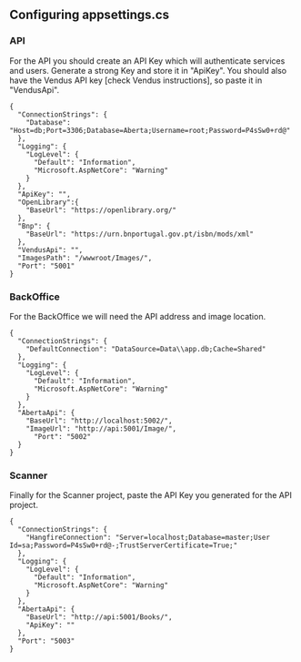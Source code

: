 ## Configuring appsettings.cs 

### **API**

For the API you should create an API Key which will authenticate services and users.
Generate a strong Key and store it in "ApiKey".
You should also have the Vendus API key [check Vendus instructions], so paste it in "VendusApi".

    {
      "ConnectionStrings": {
        "Database": "Host=db;Port=3306;Database=Aberta;Username=root;Password=P4sSw0+rd@"
      },
      "Logging": {
        "LogLevel": {
          "Default": "Information",
          "Microsoft.AspNetCore": "Warning"
        }
      },
      "ApiKey": "",
      "OpenLibrary":{
        "BaseUrl": "https://openlibrary.org/"
      },
      "Bnp": {
        "BaseUrl": "https://urn.bnportugal.gov.pt/isbn/mods/xml"
      },
      "VendusApi": "",
      "ImagesPath": "/wwwroot/Images/",
      "Port": "5001"
    }



### **BackOffice**
For the BackOffice we will need the API address and image location.

    {
      "ConnectionStrings": {
        "DefaultConnection": "DataSource=Data\\app.db;Cache=Shared"
      },
      "Logging": {
        "LogLevel": {
          "Default": "Information",
          "Microsoft.AspNetCore": "Warning"
        }
      },
      "AbertaApi": {
        "BaseUrl": "http://localhost:5002/",
        "ImageUrl": "http://api:5001/Image/",
	      "Port": "5002"
      }
    }

### **Scanner**
Finally for the Scanner project, paste the API Key you generated for the API project.

    {
      "ConnectionStrings": {
        "HangfireConnection": "Server=localhost;Database=master;User Id=sa;Password=P4sSw0+rd@-;TrustServerCertificate=True;"
      },
      "Logging": {
        "LogLevel": {
          "Default": "Information",
          "Microsoft.AspNetCore": "Warning"
        }
      },
      "AbertaApi": {
        "BaseUrl": "http://api:5001/Books/",
        "ApiKey": ""
      },
      "Port": "5003"
    }

